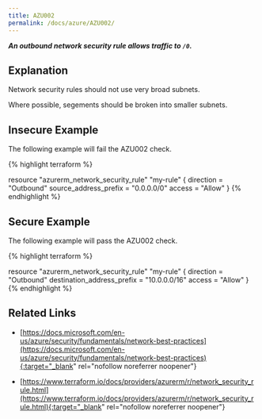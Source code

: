 ```yaml
---
title: AZU002
permalink: /docs/azure/AZU002/
---
```


***An outbound network security rule allows traffic to `/0`.***

## Explanation


Network security rules should not use very broad subnets.

Where possible, segements should be broken into smaller subnets.


## Insecure Example

The following example will fail the AZU002 check.

{% highlight terraform %}

resource "azurerm_network_security_rule" "my-rule" {
	direction = "Outbound"
	source_address_prefix = "0.0.0.0/0"
	access = "Allow"
}
{% endhighlight %}

## Secure Example

The following example will pass the AZU002 check.

{% highlight terraform %}

resource "azurerm_network_security_rule" "my-rule" {
	direction = "Outbound"
	destination_address_prefix = "10.0.0.0/16"
	access = "Allow"
}
{% endhighlight %}

## Related Links


- [https://docs.microsoft.com/en-us/azure/security/fundamentals/network-best-practices](https://docs.microsoft.com/en-us/azure/security/fundamentals/network-best-practices){:target="_blank" rel="nofollow noreferrer noopener"}

- [https://www.terraform.io/docs/providers/azurerm/r/network_security_rule.html](https://www.terraform.io/docs/providers/azurerm/r/network_security_rule.html){:target="_blank" rel="nofollow noreferrer noopener"}

